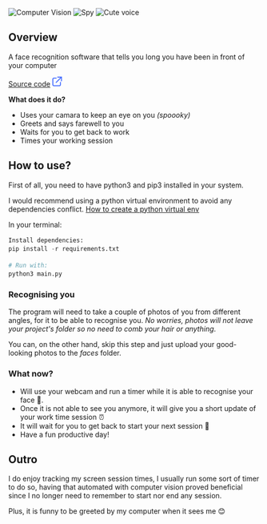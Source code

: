 ![Computer Vision](https://img.shields.io/badge/AI-99-green)
![Spy](https://img.shields.io/badge/Spy-100-blue)
![Cute voice](https://img.shields.io/badge/Cute%20voice-35-red)

## Overview

A face recognition software that tells you long you have been in front of your computer

[Source code](https://github.com/Danielratmiroff/watch-my-time) ![Github](https://raw.githubusercontent.com/Danielratmiroff/myblog/master/images/linkicon.svg)

**What does it do?**

- Uses your camara to keep an eye on you _(spoooky)_
- Greets and says farewell to you
- Waits for you to get back to work
- Times your working session

## How to use?

First of all, you need to have python3 and pip3 installed in your system.

I would recommend using a python virtual environment to avoid any dependencies conflict. [How to create a python virtual env](https://packaging.python.org/en/latest/guides/installing-using-pip-and-virtual-environments/)

In your terminal:

```python
Install dependencies:
pip install -r requirements.txt

# Run with:
python3 main.py
```

### Recognising you

The program will need to take a couple of photos of you from different angles, for it to be able to recognise you.
_No worries, photos will not leave your project's folder so no need to comb your hair or anything_.

You can, on the other hand, skip this step and just upload your good-looking photos to the _faces_ folder.

### What now?

- Will use your webcam and run a timer while it is able to recognise your face 🙋.
- Once it is not able to see you anymore, it will give you a short update of your work time session ⏰
- It will wait for you to get back to start your next session 👋
- Have a fun productive day!

## Outro

I do enjoy tracking my screen session times, I usually run some sort of timer to do so, having that automated with computer vision proved beneficial since I no longer need to remember to start nor end any session.

Plus, it is funny to be greeted by my computer when it sees me 😊
